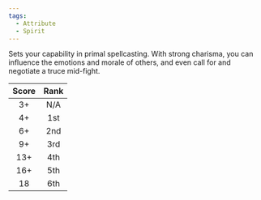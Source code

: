 ```yaml
---
tags:
  - Attribute
  - Spirit
---
```

Sets your capability in primal spellcasting. With strong charisma, you can influence the emotions and morale of others, and even call for and negotiate a truce mid-fight.

|Score|Rank|
|:-:|:-:|
|3+|N/A|
|4+|1st|
|6+|2nd|
|9+|3rd|
|13+|4th|
|16+|5th|
|18|6th|


